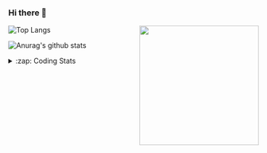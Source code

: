 ### Hi there 👋

<!--
**tao8687/tao8687** is a ✨ _special_ ✨ repository because its `README.md` (this file) appears on your GitHub profile.

Here are some ideas to get you started:

- 🔭 I’m currently working on ...
- 🌱 I’m currently learning ...
- 👯 I’m looking to collaborate on ...
- 🤔 I’m looking for help with ...
- 💬 Ask me about ...
- 📫 How to reach me: ...
- 😄 Pronouns: ...
- ⚡ Fun fact: ...
-->

<img align='right' src="https://media.giphy.com/media/M9gbBd9nbDrOTu1Mqx/giphy.gif" width="240">

  
![Top Langs](https://github-readme-stats.vercel.app/api/top-langs/?username=tao8687&layout=compact&title_color=23238E&text_color=A67D3D)

![Anurag's github stats](https://github-readme-stats.vercel.app/api?username=tao8687&show_icons=true&&text_color=A67D3D&title_color=23238E&show_icons=false&count_private=true&hide=stars)

<details>
  <summary>:zap: Coding Stats</summary>
  <br>
    
<!--START_SECTION:waka-->

```txt
From: 21 February 2025 - To: 28 February 2025

Python       5 hrs 56 mins   ██████████▒░░░░░░░░░░░░░░   41.19 %
C++          4 hrs 31 mins   ████████░░░░░░░░░░░░░░░░░   31.42 %
YAML         2 hrs 53 mins   █████░░░░░░░░░░░░░░░░░░░░   20.08 %
Other        34 mins         █░░░░░░░░░░░░░░░░░░░░░░░░   04.04 %
CMake        18 mins         ▓░░░░░░░░░░░░░░░░░░░░░░░░   02.17 %
```

<!--END_SECTION:waka-->
</details>
